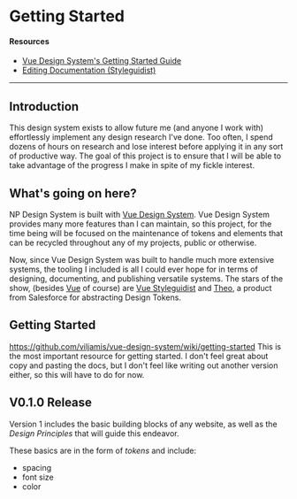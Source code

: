 # Getting Started

#### Resources

-   [Vue Design System's Getting Started Guide](https://github.com/viljamis/vue-design-system/wiki)
-   [Editing Documentation (Styleguidist)](https://vue-styleguidist.github.io/Documenting.html#code-comments)

---

## Introduction

This design system exists to allow future me (and anyone I work with) effortlessly implement any design research I've done. Too often, I spend dozens of hours on research and lose interest before applying it in any sort of productive way. The goal of this project is to ensure that I will be able to take advantage of the progress I make in spite of my fickle interest.

## What's going on here?

NP Design System is built with [Vue Design System](https://vueds.com). Vue Design System provides many more features than I can maintain, so this project, for the time being will be focused on the maintenance of tokens and elements that can be recycled throughout any of my projects, public or otherwise.

Now, since Vue Design System was built to handle much more extensive systems, the tooling I included is all I could ever hope for in terms of designing, documenting, and publishing versatile systems. The stars of the show, (besides [Vue](https://vuejs.org/) of course) are [Vue Styleguidist](https://github.com/vue-styleguidist/vue-styleguidist) and [Theo](https://github.com/salesforce-ux/theo), a product from Salesforce for abstracting Design Tokens.

## Getting Started

https://github.com/viljamis/vue-design-system/wiki/getting-started
This is the most important resource for getting started. I don't feel great about copy and pasting the docs, but I don't feel like writing out another version either, so this will have to do for now.

## V0.1.0 Release

Version 1 includes the basic building blocks of any website, as well as the _Design Principles_ that will guide this endeavor.

These basics are in the form of _tokens_ and include:

-   spacing
-   font size
-   color
